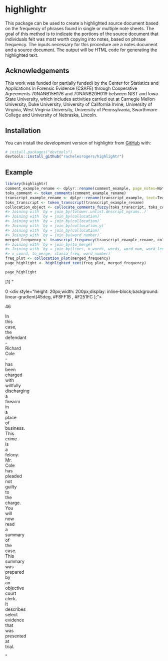 
<!-- README.md is generated from README.Rmd. Please edit that file -->

# highlightr

<!-- badges: start -->
<!-- badges: end -->

This package can be used to create a highlighted source document based
on the frequency of phrases found in single or multiple note sheets. The
goal of this method is to indicate the portions of the source document
that individuals felt was most worth copying into notes, based on phrase
frequency. The inputs necessary for this procedure are a notes document
and a source document. The output will be HTML code for generating the
highlighted text.

## Acknowledgements

This work was funded (or partially funded) by the Center for Statistics
and Applications in Forensic Evidence (CSAFE) through Cooperative
Agreements 70NANB15H176 and 70NANB20H019 between NIST and Iowa State
University, which includes activities carried out at Carnegie Mellon
University, Duke University, University of California Irvine, University
of Virginia, West Virginia University, University of Pennsylvania,
Swarthmore College and University of Nebraska, Lincoln.

## Installation

You can install the development version of highlightr from
[GitHub](https://github.com/) with:

``` r
# install.packages("devtools")
devtools::install_github("rachelesrogers/highlightr")
```

## Example

``` r
library(highlightr)
comment_example_rename <- dplyr::rename(comment_example, page_notes=Notes)
toks_comment <- token_comments(comment_example_rename)
transcript_example_rename <- dplyr::rename(transcript_example, text=Text)
toks_transcript <- token_transcript(transcript_example_rename)
collocation_object <- collocate_comments_fuzzy(toks_transcript, toks_comment)
#> Joining with `by = join_by(tolower.unlist.descript_ngrams..)`
#> Joining with `by = join_by(collocation)`
#> Joining with `by = join_by(collocation)`
#> Joining with `by = join_by(collocation.y)`
#> Joining with `by = join_by(collocation)`
#> Joining with `by = join_by(word_number)`
merged_frequency <- transcript_frequency(transcript_example_rename, collocation_object)
#> Joining with `by = join_by(to_merge)`
#> Joining with `by = join_by(lines, n_words, words, word_num, word_length,
#> x_coord, to_merge, stanza_freq, word_number)`
freq_plot <- collocation_plot(merged_frequency)
page_highlight <- highlighted_text(freq_plot, merged_frequency)
```

``` r
page_highlight
```

\[1\] “

<div>

0 \<div style="height: 20px;width: 200px;display:
inline-block;background: linear-gradient(45deg, \#F8FF1B , \#F251FC
);"\>

</div>

46
</div>
<div style=\"display: inline-block; padding:0px;\n  margin-left:-5px; background: linear-gradient(to right,,#FEE95A) \">In&nbsp;</div>
<div style=\"display: inline-block; padding:0px;\n  margin-left:-5px; background: linear-gradient(to right,#FEE95A,#FEE85A) \">this&nbsp;</div>
<div style=\"display: inline-block; padding:0px;\n  margin-left:-5px; background: linear-gradient(to right,#FEE85A,#FFE85B) \">case,&nbsp;</div>
<div style=\"display: inline-block; padding:0px;\n  margin-left:-5px; background: linear-gradient(to right,#FFE85B,#FFE55F) \">the&nbsp;</div>
<div style=\"display: inline-block; padding:0px;\n  margin-left:-5px; background: linear-gradient(to right,#FFE55F,#FFE363) \">defendant&nbsp;</div>
<div style=\"display: inline-block; padding:0px;\n  margin-left:-5px; background: linear-gradient(to right,#FFE363,#FFD874) \">-&nbsp;</div>
<div style=\"display: inline-block; padding:0px;\n  margin-left:-5px; background: linear-gradient(to right,#FFD874,#FFD874) \">Richard&nbsp;</div>
<div style=\"display: inline-block; padding:0px;\n  margin-left:-5px; background: linear-gradient(to right,#FFD874,#FFCE82) \">Cole&nbsp;</div>
<div style=\"display: inline-block; padding:0px;\n  margin-left:-5px; background: linear-gradient(to right,#FFCE82,#FFC48F) \">-&nbsp;</div>
<div style=\"display: inline-block; padding:0px;\n  margin-left:-5px; background: linear-gradient(to right,#FFC48F,#FFC48F) \">has&nbsp;</div>
<div style=\"display: inline-block; padding:0px;\n  margin-left:-5px; background: linear-gradient(to right,#FFC48F,#FFBB9A) \">been&nbsp;</div>
<div style=\"display: inline-block; padding:0px;\n  margin-left:-5px; background: linear-gradient(to right,#FFBB9A,#FFB0A8) \">charged&nbsp;</div>
<div style=\"display: inline-block; padding:0px;\n  margin-left:-5px; background: linear-gradient(to right,#FFB0A8,#FFAAAE) \">with&nbsp;</div>
<div style=\"display: inline-block; padding:0px;\n  margin-left:-5px; background: linear-gradient(to right,#FFAAAE,#FF9BBE) \">willfully&nbsp;</div>
<div style=\"display: inline-block; padding:0px;\n  margin-left:-5px; background: linear-gradient(to right,#FF9BBE,#FF87D1) \">discharging&nbsp;</div>
<div style=\"display: inline-block; padding:0px;\n  margin-left:-5px; background: linear-gradient(to right,#FF87D1,#FB76E1) \">a&nbsp;</div>
<div style=\"display: inline-block; padding:0px;\n  margin-left:-5px; background: linear-gradient(to right,#FB76E1,#F764EF) \">firearm&nbsp;</div>
<div style=\"display: inline-block; padding:0px;\n  margin-left:-5px; background: linear-gradient(to right,#F764EF,#F251FC) \">in&nbsp;</div>
<div style=\"display: inline-block; padding:0px;\n  margin-left:-5px; background: linear-gradient(to right,#F251FC,#F660F2) \">a&nbsp;</div>
<div style=\"display: inline-block; padding:0px;\n  margin-left:-5px; background: linear-gradient(to right,#F660F2,#FB76E0) \">place&nbsp;</div>
<div style=\"display: inline-block; padding:0px;\n  margin-left:-5px; background: linear-gradient(to right,#FB76E0,#FF88D1) \">of&nbsp;</div>
<div style=\"display: inline-block; padding:0px;\n  margin-left:-5px; background: linear-gradient(to right,#FF88D1,#FF9CBD) \">business.&nbsp;</div>
<div style=\"display: inline-block; padding:0px;\n  margin-left:-5px; background: linear-gradient(to right,#FF9CBD,#FFAFA9) \">This&nbsp;</div>
<div style=\"display: inline-block; padding:0px;\n  margin-left:-5px; background: linear-gradient(to right,#FFAFA9,#FFB89E) \">crime&nbsp;</div>
<div style=\"display: inline-block; padding:0px;\n  margin-left:-5px; background: linear-gradient(to right,#FFB89E,#FFBF96) \">is&nbsp;</div>
<div style=\"display: inline-block; padding:0px;\n  margin-left:-5px; background: linear-gradient(to right,#FFBF96,#FFC58E) \">a&nbsp;</div>
<div style=\"display: inline-block; padding:0px;\n  margin-left:-5px; background: linear-gradient(to right,#FFC58E,#FFCB87) \">felony.&nbsp;</div>
<div style=\"display: inline-block; padding:0px;\n  margin-left:-5px; background: linear-gradient(to right,#FFCB87,#FFCF82) \">Mr.&nbsp;</div>
<div style=\"display: inline-block; padding:0px;\n  margin-left:-5px; background: linear-gradient(to right,#FFCF82,#FFCB87) \">Cole&nbsp;</div>
<div style=\"display: inline-block; padding:0px;\n  margin-left:-5px; background: linear-gradient(to right,#FFCB87,#FFCA88) \">has&nbsp;</div>
<div style=\"display: inline-block; padding:0px;\n  margin-left:-5px; background: linear-gradient(to right,#FFCA88,#FFC989) \">pleaded&nbsp;</div>
<div style=\"display: inline-block; padding:0px;\n  margin-left:-5px; background: linear-gradient(to right,#FFC989,#FFC88A) \">not&nbsp;</div>
<div style=\"display: inline-block; padding:0px;\n  margin-left:-5px; background: linear-gradient(to right,#FFC88A,#FFD27E) \">guilty&nbsp;</div>
<div style=\"display: inline-block; padding:0px;\n  margin-left:-5px; background: linear-gradient(to right,#FFD27E,#FFDE6C) \">to&nbsp;</div>
<div style=\"display: inline-block; padding:0px;\n  margin-left:-5px; background: linear-gradient(to right,#FFDE6C,#FFE65F) \">the&nbsp;</div>
<div style=\"display: inline-block; padding:0px;\n  margin-left:-5px; background: linear-gradient(to right,#FFE65F,#FDEE50) \">charge.&nbsp;</div>
<div style=\"display: inline-block; padding:0px;\n  margin-left:-5px; background: linear-gradient(to right,#FDEE50,#FBF53F) \">You&nbsp;</div>
<div style=\"display: inline-block; padding:0px;\n  margin-left:-5px; background: linear-gradient(to right,#FBF53F,#FBF540) \">will&nbsp;</div>
<div style=\"display: inline-block; padding:0px;\n  margin-left:-5px; background: linear-gradient(to right,#FBF540,#FBF540) \">now&nbsp;</div>
<div style=\"display: inline-block; padding:0px;\n  margin-left:-5px; background: linear-gradient(to right,#FBF540,#FBF540) \">read&nbsp;</div>
<div style=\"display: inline-block; padding:0px;\n  margin-left:-5px; background: linear-gradient(to right,#FBF540,#FBF53F) \">a&nbsp;</div>
<div style=\"display: inline-block; padding:0px;\n  margin-left:-5px; background: linear-gradient(to right,#FBF53F,#FBF53F) \">summary&nbsp;</div>
<div style=\"display: inline-block; padding:0px;\n  margin-left:-5px; background: linear-gradient(to right,#FBF53F,#FBF53F) \">of&nbsp;</div>
<div style=\"display: inline-block; padding:0px;\n  margin-left:-5px; background: linear-gradient(to right,#FBF53F,#FBF53F) \">the&nbsp;</div>
<div style=\"display: inline-block; padding:0px;\n  margin-left:-5px; background: linear-gradient(to right,#FBF53F,#FBF53F) \">case.&nbsp;</div>
<div style=\"display: inline-block; padding:0px;\n  margin-left:-5px; background: linear-gradient(to right,#FBF53F,#FBF53F) \">This&nbsp;</div>
<div style=\"display: inline-block; padding:0px;\n  margin-left:-5px; background: linear-gradient(to right,#FBF53F,#FBF53E) \">summary&nbsp;</div>
<div style=\"display: inline-block; padding:0px;\n  margin-left:-5px; background: linear-gradient(to right,#FBF53E,#FBF53E) \">was&nbsp;</div>
<div style=\"display: inline-block; padding:0px;\n  margin-left:-5px; background: linear-gradient(to right,#FBF53E,#FBF53E) \">prepared&nbsp;</div>
<div style=\"display: inline-block; padding:0px;\n  margin-left:-5px; background: linear-gradient(to right,#FBF53E,#FBF53F) \">by&nbsp;</div>
<div style=\"display: inline-block; padding:0px;\n  margin-left:-5px; background: linear-gradient(to right,#FBF53F,#FBF53F) \">an&nbsp;</div>
<div style=\"display: inline-block; padding:0px;\n  margin-left:-5px; background: linear-gradient(to right,#FBF53F,#FBF53F) \">objective&nbsp;</div>
<div style=\"display: inline-block; padding:0px;\n  margin-left:-5px; background: linear-gradient(to right,#FBF53F,#FBF53F) \">court&nbsp;</div>
<div style=\"display: inline-block; padding:0px;\n  margin-left:-5px; background: linear-gradient(to right,#FBF53F,#FBF53F) \">clerk.&nbsp;</div>
<div style=\"display: inline-block; padding:0px;\n  margin-left:-5px; background: linear-gradient(to right,#FBF53F,#FBF53F) \">It&nbsp;</div>
<div style=\"display: inline-block; padding:0px;\n  margin-left:-5px; background: linear-gradient(to right,#FBF53F,#FBF53F) \">describes&nbsp;</div>
<div style=\"display: inline-block; padding:0px;\n  margin-left:-5px; background: linear-gradient(to right,#FBF53F,#FBF53F) \">select&nbsp;</div>
<div style=\"display: inline-block; padding:0px;\n  margin-left:-5px; background: linear-gradient(to right,#FBF53F,#FBF53F) \">evidence&nbsp;</div>
<div style=\"display: inline-block; padding:0px;\n  margin-left:-5px; background: linear-gradient(to right,#FBF53F,#FBF53F) \">that&nbsp;</div>
<div style=\"display: inline-block; padding:0px;\n  margin-left:-5px; background: linear-gradient(to right,#FBF53F,#FBF53F) \">was&nbsp;</div>
<div style=\"display: inline-block; padding:0px;\n  margin-left:-5px; background: linear-gradient(to right,#FBF53F,#FBF53F) \">presented&nbsp;</div>
<div style=\"display: inline-block; padding:0px;\n  margin-left:-5px; background: linear-gradient(to right,#FBF53F,#FBF53F) \">at&nbsp;</div>
<div style=\"display: inline-block; padding:0px;\n  margin-left:-5px; background: linear-gradient(to right,#FBF53F,#FBF53F) \">trial.&nbsp;</div>

”
